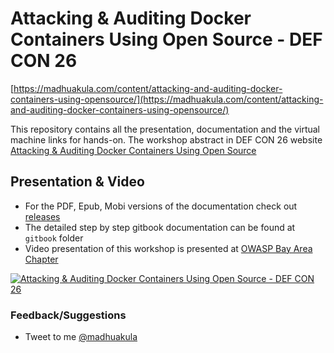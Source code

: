 # Attacking & Auditing Docker Containers Using Open Source - DEF CON 26

[https://madhuakula.com/content/attacking-and-auditing-docker-containers-using-opensource/](https://madhuakula.com/content/attacking-and-auditing-docker-containers-using-opensource/)

This repository contains all the presentation, documentation and the virtual machine links for hands-on. The workshop abstract in DEF CON 26 website [Attacking & Auditing Docker Containers Using Open Source](https://defcon.org/html/defcon-26/dc-26-workshops.html#akula)

## Presentation & Video

* For the PDF, Epub, Mobi versions of the documentation check out [releases](https://github.com/appsecco/defcon-26-workshop-attacking-and-auditing-docker-containers/releases)
* The detailed step by step gitbook documentation can be found at `gitbook` folder
* Video presentation of this workshop is presented at [OWASP Bay Area Chapter](https://www.meetup.com/Bay-Area-OWASP/events/253585296/)

[![Attacking & Auditing Docker Containers Using Open Source - DEF CON 26](http://img.youtube.com/vi/ru7GicI5iyI/0.jpg)](https://youtu.be/ru7GicI5iyI)

### Feedback/Suggestions

* Tweet to me [@madhuakula](https://twitter.com/madhuakula)
